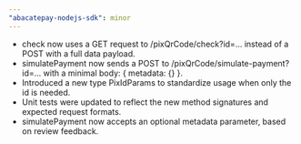 ```yaml
---
"abacatepay-nodejs-sdk": minor
---
```


- check now uses a GET request to /pixQrCode/check?id=... instead of a POST with a full data payload.
- simulatePayment now sends a POST to /pixQrCode/simulate-payment?id=... with a minimal body: { metadata: {} }.
- Introduced a new type PixIdParams to standardize usage when only the id is needed.
- Unit tests were updated to reflect the new method signatures and expected request formats.
- simulatePayment now accepts an optional metadata parameter, based on review feedback.

